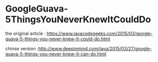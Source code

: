 # GoogleGuava-5ThingsYouNeverKnewItCouldDo


the original article : https://www.javacodegeeks.com/2015/03/google-guava-5-things-you-never-knew-it-could-do.html

chinse version :http://www.deepinmind.com/java/2015/03/27/google-guava-5-things-you-never-knew-it-can-do.html